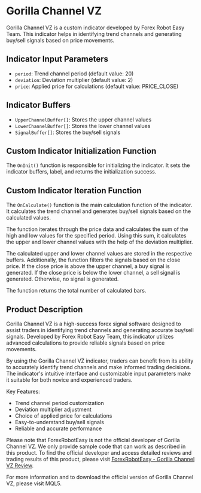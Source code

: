 # Gorilla Channel VZ

Gorilla Channel VZ is a custom indicator developed by Forex Robot Easy Team. This indicator helps in identifying trend channels and generating buy/sell signals based on price movements.

## Indicator Input Parameters

- `period`: Trend channel period (default value: 20)
- `deviation`: Deviation multiplier (default value: 2)
- `price`: Applied price for calculations (default value: PRICE_CLOSE)

## Indicator Buffers

- `UpperChannelBuffer[]`: Stores the upper channel values
- `LowerChannelBuffer[]`: Stores the lower channel values
- `SignalBuffer[]`: Stores the buy/sell signals

## Custom Indicator Initialization Function

The `OnInit()` function is responsible for initializing the indicator. It sets the indicator buffers, label, and returns the initialization success.

## Custom Indicator Iteration Function

The `OnCalculate()` function is the main calculation function of the indicator. It calculates the trend channel and generates buy/sell signals based on the calculated values.

The function iterates through the price data and calculates the sum of the high and low values for the specified period. Using this sum, it calculates the upper and lower channel values with the help of the deviation multiplier.

The calculated upper and lower channel values are stored in the respective buffers. Additionally, the function filters the signals based on the close price. If the close price is above the upper channel, a buy signal is generated. If the close price is below the lower channel, a sell signal is generated. Otherwise, no signal is generated.

The function returns the total number of calculated bars.

## Product Description

Gorilla Channel VZ is a high-success forex signal software designed to assist traders in identifying trend channels and generating accurate buy/sell signals. Developed by Forex Robot Easy Team, this indicator utilizes advanced calculations to provide reliable signals based on price movements.

By using the Gorilla Channel VZ indicator, traders can benefit from its ability to accurately identify trend channels and make informed trading decisions. The indicator's intuitive interface and customizable input parameters make it suitable for both novice and experienced traders.

Key Features:
- Trend channel period customization
- Deviation multiplier adjustment
- Choice of applied price for calculations
- Easy-to-understand buy/sell signals
- Reliable and accurate performance

Please note that ForexRobotEasy is not the official developer of Gorilla Channel VZ. We only provide sample code that can work as described in this product. To find the official developer and access detailed reviews and trading results of this product, please visit [ForexRobotEasy - Gorilla Channel VZ Review](https://forexroboteasy.com/forex-robot-review/gorilla-channel-vz-review-high-success-forex-signal-software/).

For more information and to download the official version of Gorilla Channel VZ, please visit MQL5.
